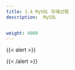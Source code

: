 ```yaml
---
title: 1.4 MySQL 存储过程
description:  MySQL


weight: 4000
---
```


{{< alert >}}


{{< /alert >}}











